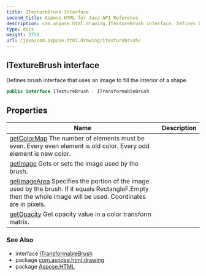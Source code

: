 ```yaml
---
title: ITextureBrush Interface
second_title: Aspose.HTML for Java API Reference
description: com.aspose.html.drawing.ITextureBrush interface. Defines brush interface that uses an image to fill the interior of a shape
type: docs
weight: 2750
url: /java/com.aspose.html.drawing/itexturebrush/
---
```

## ITextureBrush interface

Defines brush interface that uses an image to fill the interior of a shape.

```java
public interface ITextureBrush : ITransformableBrush
```

## Properties

| Name | Description |
| --- | --- |
| [getColorMap](../../com.aspose.html.drawing/itexturebrush/colormap/) The number of elements must be even. Every even element is old color. Every odd element is new color. |
| [getImage](../../com.aspose.html.drawing/itexturebrush/image/) Gets or sets the image used by the brush. |
| [getImageArea](../../com.aspose.html.drawing/itexturebrush/imagearea/) Specifies the portion of the image used by the brush. If it equals RectangleF.Empty then the whole image will be used. Coordinates are in pixels. |
| [getOpacity](../../com.aspose.html.drawing/itexturebrush/opacity/) Get opacity value in a color transform matrix. |

### See Also

* interface [ITransformableBrush](../itransformablebrush/)
* package [com.aspose.html.drawing](../../com.aspose.html.drawing/)
* package [Aspose.HTML](../../)
